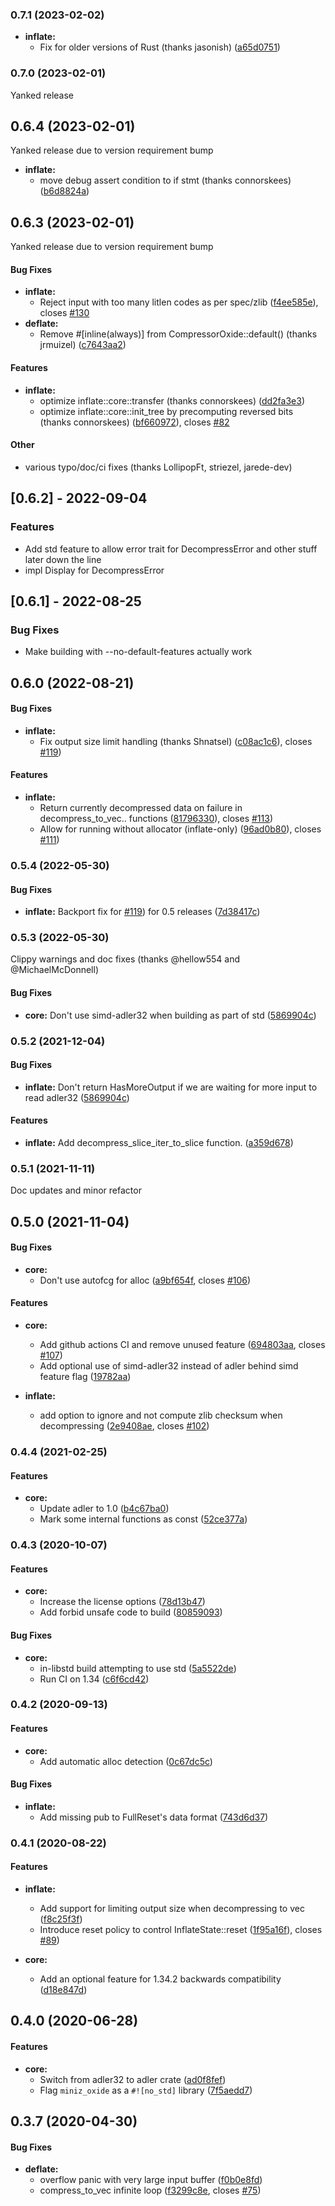 <a name="0.7.1"></a>
### 0.7.1 (2023-02-02)
* **inflate:**
  * Fix for older versions of Rust (thanks jasonish) ([a65d0751](https://github.com/Frommi/miniz_oxide/commit/a65d0751f83c4e518cfecbf18e19de22692ae2b7))

<a name="0.7.0"></a>
### 0.7.0 (2023-02-01)

Yanked release

<a name="0.6.4"></a>
## 0.6.4 (2023-02-01)

Yanked release due to version requirement bump

* **inflate:**
  * move debug assert condition to if stmt  (thanks connorskees) ([b6d8824a](https://github.com/Frommi/miniz_oxide/commit/b6d8824a316522c292968f807c6455c1ec421bea))

<a name="0.6.3"></a>
## 0.6.3 (2023-02-01)

Yanked release due to version requirement bump

#### Bug Fixes

* **inflate:**
  *  Reject input with too many litlen codes as per spec/zlib ([f4ee585e](https://github.com/Frommi/miniz_oxide/commit/f4ee585eb382eeb7ea1db16458438c637de48349)), closes [#130](https://github.com/Frommi/miniz_oxide/issues/130)
* **deflate:**
  * Remove #\[inline(always)\] from CompressorOxide::default() (thanks jrmuizel) ([c7643aa2](https://github.com/Frommi/miniz_oxide/commit/c7643aa2ddd5c2ca45f6f506b281ee988ea8a296))
#### Features
* **inflate:**
  *  optimize inflate::core::transfer (thanks connorskees) ([dd2fa3e3](https://github.com/Frommi/miniz_oxide/commit/dd2fa3e33c7d8ce1bb8bbd7329a0dd571f4e2df6))
  *  optimize inflate::core::init_tree by precomputing reversed bits (thanks connorskees) ([bf660972](https://github.com/Frommi/miniz_oxide/commit/bf660972bcad23717e811e44b7ad8388ba5f29ec)), closes [#82](https://github.com/Frommi/miniz_oxide/issues/82)

#### Other
  * various typo/doc/ci fixes (thanks LollipopFt, striezel, jarede-dev)

## [0.6.2] - 2022-09-04

### Features

- Add std feature to allow error trait for DecompressError and other stuff later down the line
- impl Display for DecompressError

## [0.6.1] - 2022-08-25

### Bug Fixes

- Make building with --no-default-features actually work

<a name="0.6.0"></a>
## 0.6.0 (2022-08-21)

#### Bug Fixes

* **inflate:**  
  * Fix output size limit handling (thanks Shnatsel) ([c08ac1c6](https://github.com/Frommi/miniz_oxide/commit/c08ac1c60699025fea9c39250a41be54c6267813)), closes [#119](https://github.com/Frommi/miniz_oxide/issues/119))

#### Features

* **inflate:**
  * Return currently decompressed data on failure in decompress_to_vec.. functions ([81796330](https://github.com/Frommi/miniz_oxide/commit/8179633092b032b783333c73395490b6b9243823)), closes [#113](https://github.com/Frommi/miniz_oxide/issues/113))
  * Allow for running without allocator (inflate-only) ([96ad0b80](https://github.com/Frommi/miniz_oxide/commit/96ad0b80e107290be872bf8f010fa21d3ca790fe)), closes [#111](https://github.com/Frommi/miniz_oxide/issues/111))


<a name="0.5.4"></a>
### 0.5.4 (2022-05-30)

#### Bug Fixes

* **inflate:**  Backport fix for [#119](https://github.com/Frommi/miniz_oxide/issues/119)) for 0.5 releases ([7d38417c](https://github.com/Frommi/miniz_oxide/commit/7d38417c8ca18ec0cf38a01f66f7e0776b33a1b1))

<a name="0.5.3"></a>
### 0.5.3 (2022-05-30)

Clippy warnings and doc fixes (thanks @hellow554 and @MichaelMcDonnell)

#### Bug Fixes

* **core:**  Don't use simd-adler32 when building as part of std  ([5869904c](https://github.com/Frommi/miniz_oxide/commit/d3dee8760fd8b390ca079e8a80cb28f71948c379))

<a name="0.5.2"></a>
### 0.5.2 (2021-12-04)


#### Bug Fixes

* **inflate:**  Don't return HasMoreOutput if we are waiting for more input to read adler32 ([5869904c](https://github.com/Frommi/miniz_oxide/commit/5869904c7f789580ace18f7e9084acbcd54a95be))

#### Features

* **inflate:**   Add decompress_slice_iter_to_slice function. ([a359d678](https://github.com/Frommi/miniz_oxide/commit/a359d678c8d83565844ac5075e50c43d67d29879))


<a name="0.5.1"></a>
### 0.5.1 (2021-11-11)

Doc updates and minor refactor

<a name="0.5.0"></a>
## 0.5.0 (2021-11-04)


#### Bug Fixes

* **core:**
  * Don't use autofcg for alloc ([a9bf654f](https://github.com/Frommi/miniz_oxide/commit/a9bf654f6a6756eed0812e612d19137f5c486444), closes [#106](https://github.com/Frommi/miniz_oxide/issues/106))

#### Features

* **core:**
  * Add github actions CI and remove unused feature ([694803aa](https://github.com/Frommi/miniz_oxide/commit/694803aaf0bd4af7d00c08c10881bc121f1fb2c7), closes [#107](https://github.com/Frommi/miniz_oxide/issues/107))
  * Add optional use of simd-adler32 instead of adler behind simd feature flag ([19782aa](https://github.com/Frommi/miniz_oxide/commit/19782aa0833d201eed6bcbc847eefaa741bc2e32))

* **inflate:**
  * add option to ignore and not compute zlib checksum when decompressing ([2e9408ae](https://github.com/Frommi/miniz_oxide/commit/2e9408ae4cad10a00c604a008bd4f8c0704f0ac7), closes [#102](https://github.com/Frommi/miniz_oxide/issues/102))


<a name="0.4.4"></a>
### 0.4.4 (2021-02-25)

#### Features

* **core:**
  * Update adler to 1.0 ([b4c67ba0](https://github.com/Frommi/miniz_oxide/commit/b4c67ba06fc526a012d078efc925494d788b88d0))
  * Mark some internal functions as const ([52ce377a](https://github.com/Frommi/miniz_oxide/commit/28514ec09f0b1ce74bfb2d561de52a6652ce377a))

<a name="0.4.3"></a>
### 0.4.3 (2020-10-07)

#### Features

* **core:**
  * Increase the license options ([78d13b47](https://github.com/Frommi/miniz_oxide/commit/78d13b47))
  * Add forbid unsafe code to build ([80859093](https://github.com/Frommi/miniz_oxide/commit/80859093c1298ff5a97e149d9e3a882ce92fbde5))

#### Bug Fixes

* **core:**
  * in-libstd build attempting to use std ([5a5522de](https://github.com/Frommi/miniz_oxide//commit/5a5522de50129513cb059e73020c8f1aad047200))
  * Run CI on 1.34 ([c6f6cd42](https://github.com/Frommi/miniz_oxide/commit/c6f6cd42e8225ca2f32d6e8fd5a2ce6e99b9c7b1))

<a name="0.4.2"></a>
### 0.4.2 (2020-09-13)

#### Features

* **core:**
  * Add automatic alloc detection ([0c67dc5c](https://github.com/Frommi/miniz_oxide/commit/0c67dc5c))

#### Bug Fixes

* **inflate:**
  * Add missing pub to FullReset's data format ([743d6d37](https://github.com/Frommi/miniz_oxide/commit/743d6d37))

<a name="0.4.1"></a>
### 0.4.1 (2020-08-22)

#### Features

* **inflate:**
  * Add support for limiting output size when decompressing to vec  ([f8c25f3f](https://github.com/Frommi/miniz_oxide/commit/f8c25f3f))
  * Introduce reset policy to control InflateState::reset ([1f95a16f](https://github.com/Frommi/miniz_oxide/commit/1f95a16f)), closes [#89](https://github.com/Frommi/miniz_oxide/issues/89))

* **core:**
  * Add an optional feature for 1.34.2 backwards compatibility ([d18e847d](https://github.com/Frommi/miniz_oxide/commit/d18e847d))

<a name="0.4.0"></a>
## 0.4.0 (2020-06-28)


#### Features

* **core:**
  *  Switch from adler32 to adler crate ([ad0f8fef](https://github.com/Frommi/miniz_oxide/commit/ad0f8fef))
  *  Flag `miniz_oxide` as a `#![no_std]` library ([7f5aedd7](https://github.com/Frommi/miniz_oxide/commit/7f5aedd7))


<a name="0.3.7"></a>
## 0.3.7 (2020-04-30)


#### Bug Fixes

* **deflate:**
  *  overflow panic with very large input buffer ([f0b0e8fd](https://github.com/Frommi/miniz_oxide/commit/f0b0e8fd))
  *  compress_to_vec infinite loop ([f3299c8e](https://github.com/Frommi/miniz_oxide/commit/f3299c8e), closes [#75](https://github.com/Frommi/miniz_oxide/issues/75))
